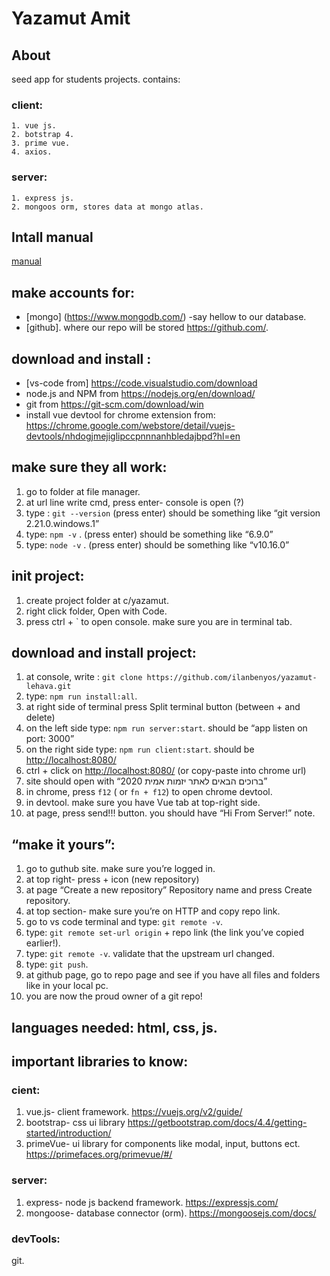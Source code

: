 # Yazamut Amit
## About
seed app for students projects. contains:
### client:
    1. vue js.
    2. botstrap 4.
    3. prime vue.
    4. axios.
### server:
    1. express js.
    2. mongoos orm, stores data at mongo atlas.

## Intall manual
[manual](https://docs.google.com/document/d/1Aukk75HqhIS5e3QuvmvgoghLv0Id0OWGNk7wvAE4Qu4/edit?usp=sharing )

## make accounts for:
 + [mongo] (https://www.mongodb.com/) -say hellow to our database.
 + [github]. where our repo will be stored <https://github.com/>.

## download and install :
 + [vs-code from] <https://code.visualstudio.com/download>
 + node.js and NPM  from <https://nodejs.org/en/download/>
 + git from <https://git-scm.com/download/win>
 + install vue devtool for chrome extension from: <https://chrome.google.com/webstore/detail/vuejs-devtools/nhdogjmejiglipccpnnnanhbledajbpd?hl=en>


## make sure they all work:
 1. go to folder at file manager.
 2. at url line write cmd, press enter- console is open (?)
 3. type : `git --version` (press enter) should be something like “git version 2.21.0.windows.1”
 4. type: `npm -v` . (press enter) should be something like “6.9.0”
 5. type: `node -v` . (press enter) should be something like “v10.16.0”
 ## init project:
 1. create project folder at c/yazamut.
 2. right click folder, Open with Code. 
 3. press ctrl + ` to open console. make sure you are in terminal tab.


## download and install project:
 1. at console, write : `git clone https://github.com/ilanbenyos/yazamut-lehava.git`
 2. type: `npm run install:all`.
 3. at right side of terminal press Split terminal button (between + and delete)
 4. on the left side type: `npm run server:start`. should be “app listen on port:  3000”
 5. on the right side type: `npm run client:start`. should be <http://localhost:8080/>
 6. ctrl + click on <http://localhost:8080/> (or copy-paste into chrome url)
 7. site should open with “ברוכים הבאים לאתר יזמות אמית 2020”
 8. in chrome, press `f12` ( or `fn + f12`) to open chrome devtool.
 9. in devtool. make sure you have Vue tab at top-right side.
 10. at page, press send!!! button. you should have “Hi From Server!” note.


## “make it yours”:
 1. go to guthub site. make sure you’re logged in.
 2. at top right- press + icon (new repository)
 3. at page “Create a new repository” Repository name and press Create repository.
 4. at top section- make sure you’re on HTTP and copy repo link.
 5. go to vs code terminal and type: `git remote -v`.
 6. type: `git remote set-url origin` +  repo link (the link you’ve copied earlier!).
  7. type: `git remote -v`. validate that the upstream url changed.
 8. type: `git push`.
 9. at github page, go to repo page and see if you have all files and folders like in your local pc.
 10. you are now the proud owner of a git repo!



## languages needed: html, css, js.
## important libraries to know:
### cient:
 1. vue.js- client framework. https://vuejs.org/v2/guide/
 2. bootstrap- css ui library https://getbootstrap.com/docs/4.4/getting-started/introduction/
 3. primeVue- ui library for components like modal, input, buttons ect. https://primefaces.org/primevue/#/
### server:
 1. express- node js backend framework. https://expressjs.com/
 2. mongoose- database connector (orm). https://mongoosejs.com/docs/
### devTools:
 git.




